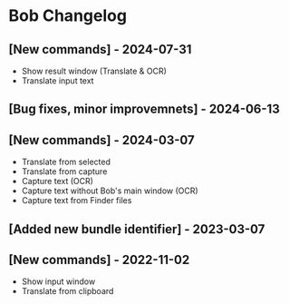 # Bob Changelog

## [New commands] - 2024-07-31
- Show result window (Translate & OCR)
- Translate input text

## [Bug fixes, minor improvemnets] - 2024-06-13

## [New commands] - 2024-03-07

- Translate from selected
- Translate from capture
- Capture text (OCR)
- Capture text without Bob's main window (OCR)
- Capture text from Finder files

## [Added new bundle identifier] - 2023-03-07

## [New commands] - 2022-11-02

- Show input window
- Translate from clipboard
